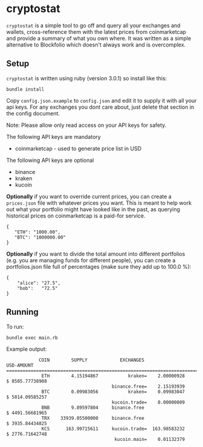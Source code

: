 cryptostat
==========

`cryptostat` is a simple tool to go off and query all your exchanges and wallets, cross-reference them with the latest prices from coinmarketcap and provide a summary of what you own where. It was written as a simple alternative to Blockfolio which doesn't always work and is overcomplex.

Setup
-----

`cryptostat` is written using ruby (version 3.0.1) so install like this:

```
bundle install
```

Copy `config.json.example` to `config.json` and edit it to supply it with all your api keys. For any exchanges you dont care about, just delete that section in the config document. 

Note: Please allow only read access on your API keys for safety.

The following API keys are mandatory

* coinmarketcap - used to generate price list in USD

The following API keys are optional

* binance
* kraken
* kucoin

**Optionally** if you want to override current prices, you can create a `prices.json` file with whatever prices you want. This is meant to help work out what your portfolio might have looked like in the past, as querying historical prices on coinmarketcap is a paid-for service.

```
{ 
   "ETH": "1000.00",
   "BTC": "1000000.00"
}
```

**Optionally** if you want to divide the total amount into different portfolios (e.g. you are managing funds for different people), you can create a portfolios.json file full of percentages (make sure they add up to 100.0 %):

```
{
    "alice": "27.5",
    "bob":   "72.5"
}
```

Running
-------

To run:

```
bundle exec main.rb
```

Example output:

```
            COIN        SUPPLY            EXCHANGES                       USD-AMOUNT
===============================================================================================
             ETH        4.15194867           kraken=    2.00000928     $ 8585.77738908
                                       binance.free=    2.15193939
             BTC        0.09983056           kraken=    0.09983047     $ 5814.09585257
                                       kucoin.trade=    0.00000009
             BNB        9.89597804     binance.free                    $ 4491.56681965
             TRX    33939.05500000     binance.free                    $ 3935.84434825
             KCS      163.99715611     kucoin.trade=  163.98583232     $ 2776.71642748
                                        kucoin.main=    0.01132379
```
